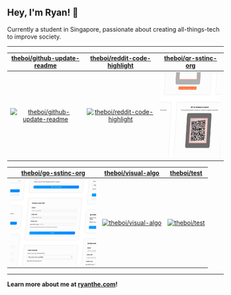 ## Hey, I'm Ryan! 👋

Currently a student in Singapore, passionate about creating all-things-tech to improve society.

---

| [theboi/github-update-readme](https://github.com/theboi/github-update-readme) | [theboi/reddit-code-highlight](https://github.com/theboi/reddit-code-highlight) | [theboi/qr-sstinc-org](https://github.com/theboi/qr-sstinc-org) |
| :-: | :-: | :-: |
| <a href="https://github.com/theboi/github-update-readme"><img src="https://github.com/theboi/github-update-readme/raw/master/DISPLAY.jpg" alt="theboi/github-update-readme" title="theboi/github-update-readme" width="200" height="200"></a> | <a href="https://github.com/theboi/reddit-code-highlight"><img src="https://github.com/theboi/theboi/raw/master/DISPLAY.jpg" alt="theboi/reddit-code-highlight" title="theboi/reddit-code-highlight" width="200" height="200"></a> | <a href="https://github.com/theboi/qr-sstinc-org"><img src="https://github.com/theboi/qr-sstinc-org/raw/master/DISPLAY.jpg" alt="theboi/qr-sstinc-org" title="theboi/qr-sstinc-org" width="200" height="200"></a> |

| [theboi/go-sstinc-org](https://github.com/theboi/go-sstinc-org) | [theboi/visual-algo](https://github.com/theboi/visual-algo) | [theboi/test](https://github.com/theboi/test) |
| :-: | :-: | :-: |
| <a href="https://github.com/theboi/go-sstinc-org"><img src="https://github.com/theboi/go-sstinc-org/raw/master/DISPLAY.jpg" alt="theboi/go-sstinc-org" title="theboi/go-sstinc-org" width="200" height="200"></a> | <a href="https://github.com/theboi/visual-algo"><img src="https://github.com/theboi/theboi/raw/master/DISPLAY.jpg" alt="theboi/visual-algo" title="theboi/visual-algo" width="200" height="200"></a> | <a href="https://github.com/theboi/test"><img src="https://github.com/theboi/theboi/raw/master/DISPLAY.jpg" alt="theboi/test" title="theboi/test" width="200" height="200"></a> |



---

**Learn more about me at [ryanthe.com](https://www.ryanthe.com)!**